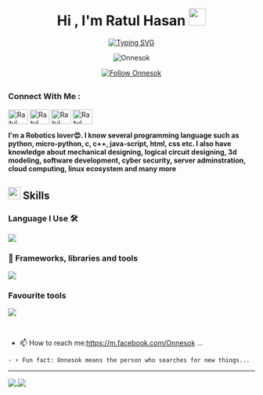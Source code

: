 </body>
</html>
<h1 align="center"><b>Hi , I'm Ratul Hasan </b><img src="https://media.giphy.com/media/hvRJCLFzcasrR4ia7z/giphy.gif" width="35"></h1>
<!--  -->
<p align="center">
  <a href="https://git.io/typing-svg"><img src="https://readme-typing-svg.herokuapp.com?font=Architects+Daughter&letterSpacing=3&duration=500&pause=1000&center=true&width=435&lines=Hi%2C+I'm+Ratul+Hasan;%3C%2F%3E+Robotics+Enthusiast+%3C%2F%3E;%3C%2F%3E+Software+dev+%3C%2F%3E;%7CEngineering+Student%7C" alt="Typing SVG" /></a>
    
<p align="center"> <img src="https://komarev.com/ghpvc/?username=Onnesok&label=Profile%20views&color=0e75b6&style=flat" alt="Onnesok" /> </p>

<p align="center">
  <a href="https://github.com/Onnesok">
    <img src="https://img.shields.io/github/followers/Onnesok?label=Follow&style=social" alt="Follow Onnesok" />
  </a>
</p>


</p>

<!--  -->
##
<h3 align="left">Connect With Me :</h3>
<p align="left">
<a href="https://www.linkedin.com/in/ratul-hasan-45911b245/" target="blank"><img align="center" src="https://raw.githubusercontent.com/rahuldkjain/github-profile-readme-generator/master/src/images/icons/Social/linked-in-alt.svg" alt="Ratul Hasan" height="30" width="40" /></a>
<a href="https://www.youtube.com/Onnesok" target="blank"><img align="center" src="https://raw.githubusercontent.com/rahuldkjain/github-profile-readme-generator/master/src/images/icons/Social/youtube.svg" alt="Ratul Hasan" height="30" width="40" /></a>
<a href="https://facebook.com/Onnesok.94" target="blank"><img align="center" src="https://raw.githubusercontent.com/rahuldkjain/github-profile-readme-generator/master/src/images/icons/Social/facebook.svg" alt="Ratul Hasan" height="30" width="40" /></a>
<a href="https://www.instagram.com/ratul.hasan.404" target="blank"><img align="center" src="https://raw.githubusercontent.com/rahuldkjain/github-profile-readme-generator/master/src/images/icons/Social/instagram.svg" alt="Ratul Hasan" height="30" width="40" /></a>
</p>


<!--  -->

**I'm a Robotics lover😍. I know several programming language such as python, micro-python, c, c++, java-script, html, css etc. I also have knowledge about mechanical designing, logical circuit designing, 3d modeling, software development, cyber security, server adminstration, cloud computing, linux ecosystem and many more**



## <img src="https://media2.giphy.com/media/QssGEmpkyEOhBCb7e1/giphy.gif?cid=ecf05e47a0n3gi1bfqntqmob8g9aid1oyj2wr3ds3mg700bl&rid=giphy.gif" width ="25"><b> Skills</b>

<p align="center">

<h3 align="left">Language I Use 🛠️</h3>
<p align="left">
  <a href="https://skillicons.dev">
    <img src="https://skillicons.dev/icons?i=dart,py,php,html,css,bash,c,java,cpp,js" />
  </a>
</p>

<!--  -->
<h3 align="left">🧰 Frameworks, libraries and tools</h3>
<p align="left">
  <a href="https://skillicons.dev">
    <img src="https://skillicons.dev/icons?i=flutter,tensorflow,opencv,django,flask,mongodb,nginx,nodejs,sqlite" />
  </a>
</p>
<!--  -->
<h3 align="left">Favourite tools</h3>
<p align="left">
  <a href="https://skillicons.dev">
    <img src="https://skillicons.dev/icons?i=vscode,raspberrypi,debian,ubuntu,kali,kubernetes,postman,mysql,androidstudio,arduino,autocad,firebase,git,ros,vim" />
  </a>
</p>
<br>

- 📫 How to reach me:https://m.facebook.com/Onnesok ...
```
- ⚡ Fun fact: Onnesok means the person who searches for new things...
```

<hr/>


<a href="https://github.com/Onnesok/">
  <img align="center" src="https://github-readme-stats.vercel.app/api?username=Onnesok&count_private=true&show_icons=true&theme=gotham&hide_border=true" />
  
 <img align="center" src="http://github-readme-streak-stats.herokuapp.com?user=Onnesok&theme=gotham&hide_border=true&date_format=M%20j%5B%2C%20Y%5D" />
</a>
  
  
  
<!--
- 🔭 I’m currently working on ...
- 🌱 I’m currently learning ...
- 👯 I’m looking to collaborate on ...
- 🤔 I’m looking for help with ...
- 💬 Ask me about ...
- 📫 How to reach me: ...
- 😄 Pronouns: ...
- ⚡ Fun fact: ...
-->

<!--
**Onnesok/Onnesok** is a ✨ _special_ ✨ repository because its `README.md` (this file) appears on your GitHub profile.

Here are some ideas to get you started:
-->

